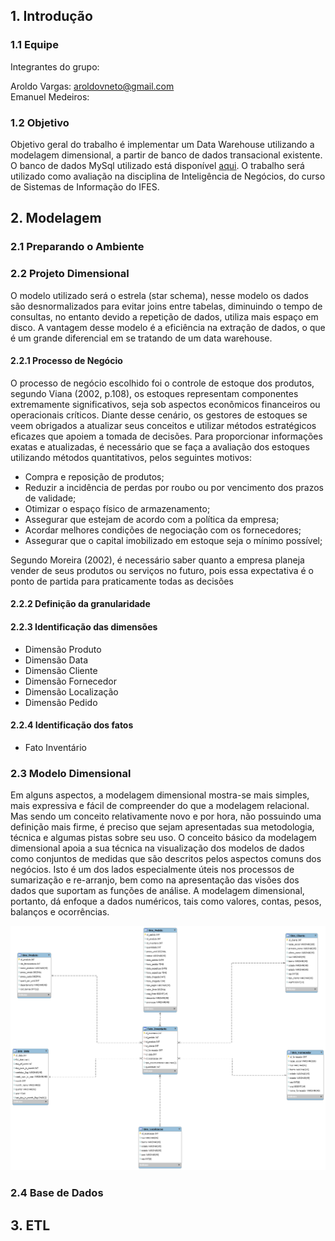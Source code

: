 ## 1. Introdução

### 1.1 Equipe

Integrantes do grupo:

Aroldo Vargas: aroldovneto@gmail.com<br>
Emanuel Medeiros: 

### 1.2 Objetivo

Objetivo geral do trabalho é implementar um Data Warehouse utilizando a modelagem dimensional, a partir de banco de dados transacional existente. O banco de dados MySql utilizado está disponível [aqui](https://github.com/jpwhite3/northwind-MySQL). O trabalho será utilizado como avaliação na disciplina de Inteligência de Negócios, do curso de Sistemas de Informação do IFES. 

## 2. Modelagem

### 2.1 Preparando o Ambiente 

### 2.2 Projeto Dimensional

O modelo utilizado será o estrela (star schema), nesse modelo os dados são desnormalizados para evitar joins entre tabelas, diminuindo o tempo de consultas, no entanto devido a repetição de dados, utiliza mais espaço em disco. A vantagem desse modelo é a eficiência na extração de dados, o que é um grande diferencial em se tratando de um data warehouse.


#### 2.2.1 Processo de Negócio

O processo de negócio escolhido foi o controle de estoque dos produtos, segundo Viana (2002, p.108), os estoques representam componentes extremamente significativos, seja sob aspectos econômicos financeiros ou operacionais críticos. Diante desse cenário, os gestores de estoques se veem obrigados a atualizar seus conceitos e utilizar métodos estratégicos eficazes que apoiem a tomada de decisões. Para proporcionar informações exatas e atualizadas, é necessário que se faça a avaliação dos estoques utilizando métodos quantitativos, pelos seguintes motivos: 

- Compra e reposição de produtos;
- Reduzir a incidência de perdas por roubo ou por vencimento dos prazos de validade;
- Otimizar o espaço físico de armazenamento;
- Assegurar que estejam de acordo com a política da empresa;
- Acordar melhores condições de negociação com os fornecedores;
- Assegurar que o capital imobilizado em estoque seja o mínimo possível;

Segundo Moreira (2002), é necessário saber quanto a empresa planeja vender de seus produtos ou serviços no futuro, pois essa expectativa é o ponto de partida para praticamente todas as decisões

#### 2.2.2 Definição da granularidade

#### 2.2.3 Identificação das dimensões

- Dimensão Produto
- Dimensão Data
- Dimensão Cliente
- Dimensão Fornecedor
- Dimensão Localização
- Dimensão Pedido

#### 2.2.4 Identificação dos fatos

- Fato Inventário

### 2.3 Modelo Dimensional

Em alguns aspectos, a modelagem dimensional mostra-se mais simples, mais expressiva e fácil de compreender do que a modelagem relacional. Mas sendo um conceito relativamente novo e por hora, não possuindo uma definição mais firme, é preciso que sejam apresentadas sua metodologia, técnica e algumas pistas sobre seu uso. O conceito básico da modelagem dimensional apoia a sua técnica na visualização dos modelos de dados como conjuntos de medidas que são descritos pelos aspectos comuns dos negócios. Isto é um dos lados especialmente úteis nos processos de sumarização e re-arranjo, bem como na apresentação das visões dos dados que suportam as funções de análise. A modelagem dimensional, portanto, dá enfoque a dados numéricos, tais como valores, contas, pesos, balanços e ocorrências.

![Alt text](https://github.com/aroldovargas/Data-Warehouse/blob/master/Modelos/Modelo%20Dimensional.png)

### 2.4 Base de Dados

## 3. ETL

